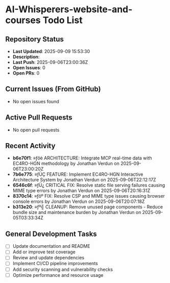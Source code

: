 # AI-Whisperers-website-and-courses Todo List

## Repository Status
- **Last Updated**: 2025-09-09 15:53:30
- **Description**: 
- **Last Push**: 2025-09-06T23:00:36Z
- **Open Issues**: 0
- **Open PRs**: 0

## Current Issues (From GitHub)
- No open issues found
## Active Pull Requests
- No open pull requests
## Recent Activity
- **b6e70f1**: ≡ƒôè ARCHITECTURE: Integrate MCP real-time data with EC4RO-HGN methodology by Jonathan Verdun on 2025-09-06T23:00:20Z
- **7b6e775**: ≡ƒÜÇ FEATURE: Implement EC4RO-HGN Interactive Architecture System by Jonathan Verdun on 2025-09-06T22:12:17Z
- **6546c6f**: ≡ƒÜ¿ CRITICAL FIX: Resolve static file serving failures causing MIME type errors by Jonathan Verdun on 2025-09-06T20:16:31Z
- **8370c14**: ≡ƒöº FIX: Resolve CSP and MIME type issues causing browser console errors by Jonathan Verdun on 2025-09-06T20:07:18Z
- **b313e20**: ≡ƒº╣ CLEANUP: Remove unused page components - Reduce bundle size and maintenance burden by Jonathan Verdun on 2025-09-05T03:33:34Z
## General Development Tasks
- [ ] Update documentation and README
- [ ] Add or improve test coverage
- [ ] Review and update dependencies
- [ ] Implement CI/CD pipeline improvements
- [ ] Add security scanning and vulnerability checks
- [ ] Optimize performance and resource usage